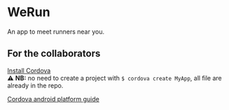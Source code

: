 # WeRun

An app to meet runners near you.

## For the collaborators
[Install Cordova](http://cordova.apache.org/#getstarted)   
:warning: **NB:** no need to create a project with ``$ cordova create MyApp``, all file are already in the repo.

[Cordova android platform guide](http://cordova.apache.org/docs/en/latest/guide/platforms/android/index.html)
